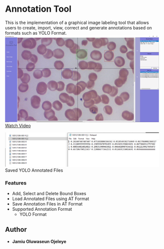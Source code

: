 # Annotation Tool
This is the implementation of a graphical image labeling tool that allows users to create, import, view, correct and generate annotations based on formats such as YOLO Format.   
[![Annotation Tool Demo](img/AT.png)](https://youtu.be/ChJDHhE3r6A)
[Watch Video](https://youtu.be/ChJDHhE3r6A)

<img src="img/image.png">
Saved YOLO Annotated Files


### Features
* Add, Select and Delete Bound Boxes
* Load Annotated Files using AT Format
* Save Annotation Files in AT Format
* Supported Annotation Format
  * YOLO Format

## Author
* **Jamiu Oluwaseun Ojeleye**
